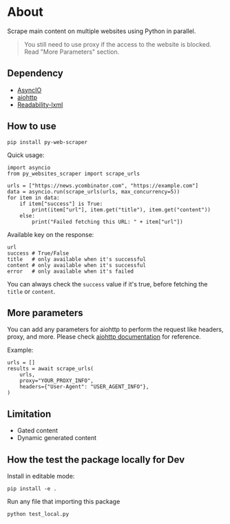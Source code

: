 # About
Scrape main content on multiple websites using Python in parallel. 

> You still need to use proxy if the access to the website is blocked. Read "More Parameters" section.

## Dependency
- [AsyncIO](https://docs.python.org/3/library/asyncio.html)
- [aiohttp](https://docs.aiohttp.org/en/stable/)
- [Readability-lxml](https://pypi.org/project/readability-lxml/)

## How to use 
```
pip install py-web-scraper
```

Quick usage:
```
import asyncio
from py_websites_scraper import scrape_urls

urls = ["https://news.ycombinator.com", "https://example.com"]
data = asyncio.run(scrape_urls(urls, max_concurrency=5))
for item in data:
    if item["success"] is True:
        print(item["url"], item.get("title"), item.get("content"))
    else:
        print("Failed fetching this URL: " + item["url"])
```

Available key on the response:
```
url
success # True/False
title   # only available when it's successful
content # only available when it's successful
error   # only available when it's failed
```

You can always check the `success` value if it's true, before fetching the `title` or `content`.


## More parameters
You can add any parameters for aiohttp to perform the request like headers, proxy, and more. Please check [aiohttp documentation](https://docs.aiohttp.org/en/stable/client_reference.html#clientrequest) for reference.

Example:
```
urls = []
results = await scrape_urls(
    urls,
    proxy="YOUR_PROXY_INFO",
    headers={"User-Agent": "USER_AGENT_INFO"},
)
```

## Limitation
- Gated content
- Dynamic generated content

## How the test the package locally for Dev
Install in editable mode:
```
pip install -e .
```

Run any file that importing this package
```
python test_local.py
```

